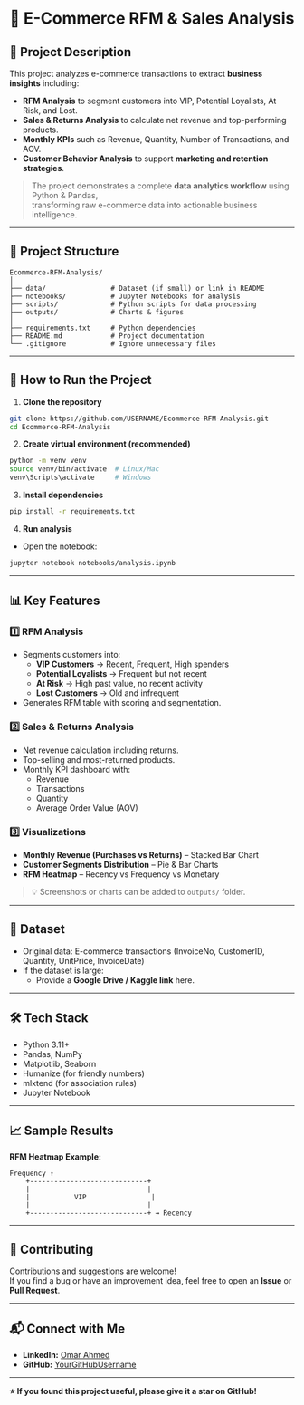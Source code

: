 # 🛒 E-Commerce RFM & Sales Analysis

## 📌 Project Description
This project analyzes e-commerce transactions to extract **business insights** including:
- **RFM Analysis** to segment customers into VIP, Potential Loyalists, At Risk, and Lost.
- **Sales & Returns Analysis** to calculate net revenue and top-performing products.
- **Monthly KPIs** such as Revenue, Quantity, Number of Transactions, and AOV.
- **Customer Behavior Analysis** to support **marketing and retention strategies**.

> The project demonstrates a complete **data analytics workflow** using Python & Pandas,  
> transforming raw e-commerce data into actionable business intelligence.

---

## 📂 Project Structure
```
Ecommerce-RFM-Analysis/
│
├── data/                # Dataset (if small) or link in README
├── notebooks/           # Jupyter Notebooks for analysis
├── scripts/             # Python scripts for data processing
├── outputs/             # Charts & figures
│
├── requirements.txt     # Python dependencies
├── README.md            # Project documentation
└── .gitignore           # Ignore unnecessary files
```

---

## 🚀 How to Run the Project

1. **Clone the repository**
```bash
git clone https://github.com/USERNAME/Ecommerce-RFM-Analysis.git
cd Ecommerce-RFM-Analysis
```

2. **Create virtual environment (recommended)**
```bash
python -m venv venv
source venv/bin/activate  # Linux/Mac
venv\Scripts\activate     # Windows
```

3. **Install dependencies**
```bash
pip install -r requirements.txt
```

4. **Run analysis**
- Open the notebook:
```bash
jupyter notebook notebooks/analysis.ipynb
```

---

## 📊 Key Features

### 1️⃣ RFM Analysis
- Segments customers into:
  - **VIP Customers** → Recent, Frequent, High spenders  
  - **Potential Loyalists** → Frequent but not recent  
  - **At Risk** → High past value, no recent activity  
  - **Lost Customers** → Old and infrequent  
- Generates RFM table with scoring and segmentation.

### 2️⃣ Sales & Returns Analysis
- Net revenue calculation including returns.  
- Top-selling and most-returned products.  
- Monthly KPI dashboard with:
  - Revenue
  - Transactions
  - Quantity
  - Average Order Value (AOV)

### 3️⃣ Visualizations
- **Monthly Revenue (Purchases vs Returns)** – Stacked Bar Chart  
- **Customer Segments Distribution** – Pie & Bar Charts  
- **RFM Heatmap** – Recency vs Frequency vs Monetary  

> 💡 Screenshots or charts can be added to `outputs/` folder.

---

## 📁 Dataset
- Original data: E-commerce transactions (InvoiceNo, CustomerID, Quantity, UnitPrice, InvoiceDate)
- If the dataset is large:
  - Provide a **Google Drive / Kaggle link** here.

---

## 🛠 Tech Stack
- Python 3.11+
- Pandas, NumPy
- Matplotlib, Seaborn
- Humanize (for friendly numbers)
- mlxtend (for association rules)
- Jupyter Notebook

---

## 📈 Sample Results

**RFM Heatmap Example:**
```
Frequency ↑
    +-----------------------------+
    |                             |
    |           VIP                |
    |                             |
    +-----------------------------+ → Recency
```

---

## 🤝 Contributing
Contributions and suggestions are welcome!  
If you find a bug or have an improvement idea, feel free to open an **Issue** or **Pull Request**.

---

## 📬 Connect with Me
- **LinkedIn:** [Omar Ahmed](https://www.linkedin.com/in/omarbadrdata/)  
- **GitHub:** [YourGitHubUsername](https://github.com/USERNAME)  

---

**⭐ If you found this project useful, please give it a star on GitHub!**
